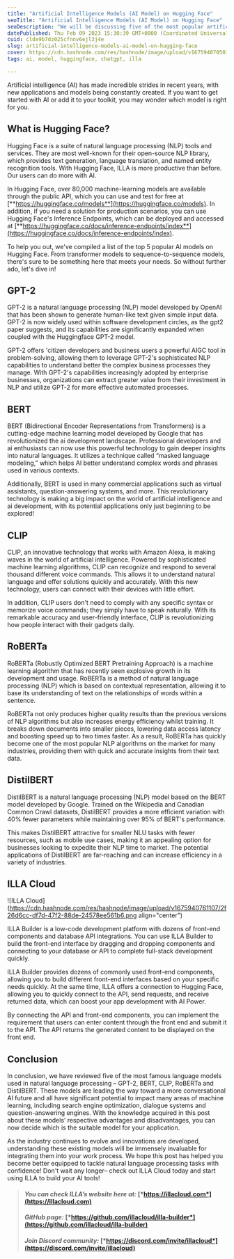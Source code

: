 ```yaml
---
title: "Artificial Intelligence Models (AI Model) on Hugging Face"
seoTitle: "Artificial Intelligence Models (AI Model) on Hugging Face"
seoDescription: "We will be discussing five of the most popular artificial intelligence models in use today. We will explore the benefits and drawbacks of each model"
datePublished: Thu Feb 09 2023 15:30:39 GMT+0000 (Coordinated Universal Time)
cuid: cldx9b7dz025cfnnv6ejl3j4e
slug: artificial-intelligence-models-ai-model-on-hugging-face
cover: https://cdn.hashnode.com/res/hashnode/image/upload/v1675940705013/887bc802-7c49-4fa5-8ace-bbf2bc512857.png
tags: ai, model, huggingface, chatgpt, illa

---
```


Artificial intelligence (AI) has made incredible strides in recent years, with new applications and models being constantly created. If you want to get started with AI or add it to your toolkit, you may wonder which model is right for you.

## What is Hugging Face?

Hugging Face is a suite of natural language processing (NLP) tools and services. They are most well-known for their open-source NLP library, which provides text generation, language translation, and named entity recognition tools. With Hugging Face, ILLA is more productive than before. Our users can do more with AI.

In Hugging Face, over 80,000 machine-learning models are available through the public API, which you can use and test for free at [**https://huggingface.co/models**](https://huggingface.co/models). In addition, if you need a solution for production scenarios, you can use Hugging Face's Inference Endpoints, which can be deployed and accessed at [**https://huggingface.co/docs/inference-endpoints/index**](https://huggingface.co/docs/inference-endpoints/index).

To help you out, we've compiled a list of the top 5 popular AI models on Hugging Face. From transformer models to sequence-to-sequence models, there's sure to be something here that meets your needs. So without further ado, let's dive in!

## **GPT-2**

GPT-2 is a natural language processing (NLP) model developed by OpenAI that has been shown to generate human-like text given simple input data. GPT-2 is now widely used within software development circles, as the gpt2 paper suggests, and its capabilities are significantly expanded when coupled with the Huggingface GPT-2 model.

GPT-2 offers 'citizen developers and business users a powerful AIGC tool in problem-solving, allowing them to leverage GPT-2's sophisticated NLP capabilities to understand better the complex business processes they manage. With GPT-2's capabilities increasingly adopted by enterprise businesses, organizations can extract greater value from their investment in NLP and utilize GPT-2 for more effective automated processes.

## **BERT**

BERT (Bidirectional Encoder Representations from Transformers) is a cutting-edge machine learning model developed by Google that has revolutionized the ai development landscape. Professional developers and ai enthusiasts can now use this powerful technology to gain deeper insights into natural languages. It utilizes a technique called “masked language modeling,” which helps AI better understand complex words and phrases used in various contexts.

Additionally, BERT is used in many commercial applications such as virtual assistants, question-answering systems, and more. This revolutionary technology is making a big impact on the world of artificial intelligence and ai development, with its potential applications only just beginning to be explored!

## **CLIP**

CLIP, an innovative technology that works with Amazon Alexa, is making waves in the world of artificial intelligence. Powered by sophisticated machine learning algorithms, CLIP can recognize and respond to several thousand different voice commands. This allows it to understand natural language and offer solutions quickly and accurately. With this new technology, users can connect with their devices with little effort.

In addition, CLIP users don't need to comply with any specific syntax or memorize voice commands; they simply have to speak naturally. With its remarkable accuracy and user-friendly interface, CLIP is revolutionizing how people interact with their gadgets daily.

## **RoBERTa**

RoBERTa (Robustly Optimized BERT Pretraining Approach) is a machine learning algorithm that has recently seen explosive growth in its development and usage. RoBERTa is a method of natural language processing (NLP) which is based on contextual representation, allowing it to base its understanding of text on the relationships of words within a sentence.

RoBERTa not only produces higher quality results than the previous versions of NLP algorithms but also increases energy efficiency whilst training. It breaks down documents into smaller pieces, lowering data access latency and boosting speed up to two times faster. As a result, RoBERTa has quickly become one of the most popular NLP algorithms on the market for many industries, providing them with quick and accurate insights from their text data.

## **DistilBERT**

DistilBERT is a natural language processing (NLP) model based on the BERT model developed by Google. Trained on the Wikipedia and Canadian Common Crawl datasets, DistilBERT provides a more efficient variation with 40% fewer parameters while maintaining over 95% of BERT's performance.

This makes DistilBERT attractive for smaller NLU tasks with fewer resources, such as mobile use cases, making it an appealing option for businesses looking to expedite their NLP time to market. The potential applications of DistilBERT are far-reaching and can increase efficiency in a variety of industries.

## **ILLA Cloud**

![ILLA Cloud](https://cdn.hashnode.com/res/hashnode/image/upload/v1675940761107/2f26d6cc-df7d-47f2-88de-24578ee561b6.png align="center")

ILLA Builder is a low-code development platform with dozens of front-end components and database API integrations. You can use ILLA Builder to build the front-end interface by dragging and dropping components and connecting to your database or API to complete full-stack development quickly.

ILLA Builder provides dozens of commonly used front-end components, allowing you to build different front-end interfaces based on your specific needs quickly. At the same time, ILLA offers a connection to Hugging Face, allowing you to quickly connect to the API, send requests, and receive returned data, which can boost your app development with AI Power.

By connecting the API and front-end components, you can implement the requirement that users can enter content through the front end and submit it to the API. The API returns the generated content to be displayed on the front end.

## **Conclusion**

In conclusion, we have reviewed five of the most famous language models used in natural language processing – GPT-2, BERT, CLIP, RoBERTa and DistilBERT. These models are leading the way toward a more conversational AI future and all have significant potential to impact many areas of machine learning, including search engine optimization, dialogue systems and question-answering engines. With the knowledge acquired in this post about these models’ respective advantages and disadvantages, you can now decide which is the suitable model for your application.

As the industry continues to evolve and innovations are developed, understanding these existing models will be immensely invaluable for integrating them into your work process. We hope this post has helped you become better equipped to tackle natural language processing tasks with confidence! Don't wait any longer– check out ILLA Cloud today and start using ILLA to build your AI tools!

> #### *You can check ILLA’s website here at:* [*https://illacloud.com*](https://illacloud.com)
> 
> #### *GitHub page:* [*https://github.com/illacloud/illa-builder*](https://github.com/illacloud/illa-builder)
> 
> #### *Join Discord community:* [*https://discord.com/invite/illacloud*](https://discord.com/invite/illacloud)